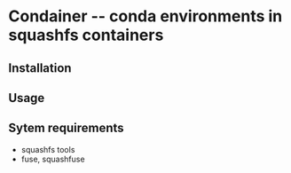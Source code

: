 # Condainer -- conda environments in squashfs containers

## Installation

## Usage

## Sytem requirements

* squashfs tools
* fuse, squashfuse

